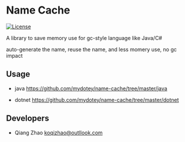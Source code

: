# Name Cache

[![License](https://img.shields.io/badge/License-Apache%202.0-blue.svg)](https://opensource.org/licenses/Apache-2.0)

A library to save memory use for gc-style language like Java/C#

auto-generate the name, reuse the name, and less momery use, no gc impact

## Usage

* java
  https://github.com/mydotey/name-cache/tree/master/java

* dotnet
  https://github.com/mydotey/name-cache/tree/master/dotnet

## Developers

* Qiang Zhao <koqizhao@outllook.com>
